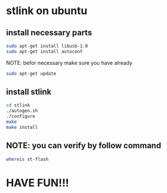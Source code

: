 # stlink on ubuntu #
## install necessary parts
```bash
sudo apt-get install libusb-1.0
sudo apt-get install autoconf
```
NOTE: befor necessary make sure you have already 
```bash
sudo apt-get update
```
## install stlink
```bash
cd stlink
./autogen.sh
./configure
make
make install
```
## NOTE: you can verify by follow command  
```bash
whereis st-flash
```

# HAVE FUN!!!